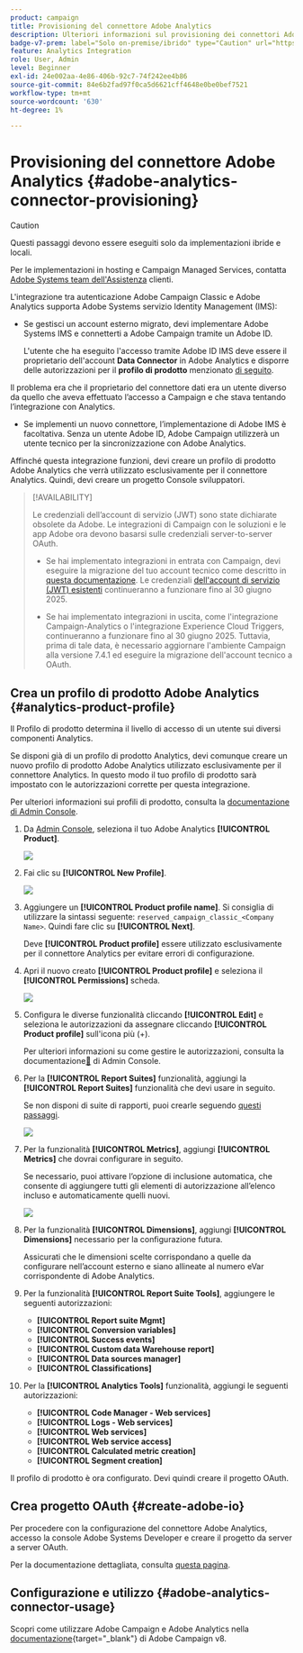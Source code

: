 ```yaml
---
product: campaign
title: Provisioning del connettore Adobe Analytics
description: Ulteriori informazioni sul provisioning dei connettori Adobe Analytics
badge-v7-prem: label="Solo on-premise/ibrido" type="Caution" url="https://experienceleague.adobe.com/docs/campaign-classic/using/installing-campaign-classic/architecture-and-hosting-models/hosting-models-lp/hosting-models.html?lang=it" tooltip="Applicabile solo alle distribuzioni on-premise e ibride v7"
feature: Analytics Integration
role: User, Admin
level: Beginner
exl-id: 24e002aa-4e86-406b-92c7-74f242ee4b86
source-git-commit: 84e6b2fad97f0ca5d6621cff4648e0be0bef7521
workflow-type: tm+mt
source-wordcount: '630'
ht-degree: 1%

---
```


# Provisioning del connettore Adobe Analytics {#adobe-analytics-connector-provisioning}

>[!CAUTION]
>
> Questi passaggi devono essere eseguiti solo da implementazioni ibride e locali.
>
>Per le implementazioni in hosting e Campaign Managed Services, contatta [Adobe Systems team dell&#39;Assistenza](https://helpx.adobe.com/it/enterprise/admin-guide.html/enterprise/using/support-for-experience-cloud.ug.html) clienti.

L&#39;integrazione tra autenticazione Adobe Campaign Classic e Adobe Analytics supporta Adobe Systems servizio Identity Management (IMS):

* Se gestisci un account esterno migrato, devi implementare Adobe Systems IMS e connetterti a Adobe Campaign tramite un Adobe ID.

  L&#39;utente che ha eseguito l&#39;accesso tramite Adobe ID IMS deve essere il proprietario dell&#39;account **Data Connector** in Adobe Analytics e disporre delle autorizzazioni per il **profilo di prodotto** menzionato [di seguito](#analytics-product-profile).

Il problema era che il proprietario del connettore dati era un utente diverso da quello che aveva effettuato l’accesso a Campaign e che stava tentando l’integrazione con Analytics.

* Se implementi un nuovo connettore, l’implementazione di Adobe IMS è facoltativa. Senza un utente Adobe ID, Adobe Campaign utilizzerà un utente tecnico per la sincronizzazione con Adobe Analytics.

Affinché questa integrazione funzioni, devi creare un profilo di prodotto Adobe Analytics che verrà utilizzato esclusivamente per il connettore Analytics. Quindi, devi creare un progetto Console sviluppatori.

>[!AVAILABILITY]
>
> Le credenziali dell’account di servizio (JWT) sono state dichiarate obsolete da Adobe. Le integrazioni di Campaign con le soluzioni e le app Adobe ora devono basarsi sulle credenziali server-to-server OAuth. </br>
>
> * Se hai implementato integrazioni in entrata con Campaign, devi eseguire la migrazione del tuo account tecnico come descritto in [questa documentazione](https://developer.adobe.com/developer-console/docs/guides/authentication/ServerToServerAuthentication/migration/#_blank). Le credenziali [dell&#39;account di servizio (JWT) esistenti](oauth-technical-account.md) continueranno a funzionare fino al 30 giugno 2025.</br>
>
> * Se hai implementato integrazioni in uscita, come l&#39;integrazione Campaign-Analytics o l&#39;integrazione Experience Cloud Triggers, continueranno a funzionare fino al 30 giugno 2025. Tuttavia, prima di tale data, è necessario aggiornare l&#39;ambiente Campaign alla versione 7.4.1 ed eseguire la migrazione dell&#39;account tecnico a OAuth.

## Crea un profilo di prodotto Adobe Analytics {#analytics-product-profile}

Il Profilo di prodotto determina il livello di accesso di un utente sui diversi componenti Analytics.

Se disponi già di un profilo di prodotto Analytics, devi comunque creare un nuovo profilo di prodotto Adobe Analytics utilizzato esclusivamente per il connettore Analytics. In questo modo il tuo profilo di prodotto sarà impostato con le autorizzazioni corrette per questa integrazione.

Per ulteriori informazioni sui profili di prodotto, consulta la [documentazione di Admin Console](https://helpx.adobe.com/mt/enterprise/admin-guide.html).

1. Da [Admin Console](https://adminconsole.adobe.com/), seleziona il tuo Adobe Analytics **[!UICONTROL Product]**.

   ![](assets/do-not-localize/triggers_1.png)

1. Fai clic su **[!UICONTROL New Profile]**.

   ![](assets/do-not-localize/triggers_2.png)

1. Aggiungere un **[!UICONTROL Product profile name]**. Si consiglia di utilizzare la sintassi seguente: `reserved_campaign_classic_<Company Name>`. Quindi fare clic su **[!UICONTROL Next]**.

   Deve **[!UICONTROL Product profile]** essere utilizzato esclusivamente per il connettore Analytics per evitare errori di configurazione.

1. Apri il nuovo creato **[!UICONTROL Product profile]** e seleziona il **[!UICONTROL Permissions]** scheda.

   ![](assets/do-not-localize/triggers_3.png)

1. Configura le diverse funzionalità cliccando **[!UICONTROL Edit]** e seleziona le autorizzazioni da assegnare cliccando **[!UICONTROL Product profile]** sull&#39;icona più (+).

   Per ulteriori informazioni su come gestire le autorizzazioni, consulta la documentazione[&#128279;](https://helpx.adobe.com/mt/enterprise/using/manage-permissions-and-roles.html) di Admin Console.

1. Per la **[!UICONTROL Report Suites]** funzionalità, aggiungi la **[!UICONTROL Report Suites]** funzionalità che devi usare in seguito.

   Se non disponi di suite di rapporti, puoi crearle seguendo [questi passaggi](../../integrations/using/gs-aa.md).

   ![](assets/do-not-localize/triggers_4.png)

1. Per la funzionalità **[!UICONTROL Metrics]**, aggiungi **[!UICONTROL Metrics]** che dovrai configurare in seguito.

   Se necessario, puoi attivare l’opzione di inclusione automatica, che consente di aggiungere tutti gli elementi di autorizzazione all’elenco incluso e automaticamente quelli nuovi.

   ![](assets/do-not-localize/triggers_13.png)

1. Per la funzionalità **[!UICONTROL Dimensions]**, aggiungi **[!UICONTROL Dimensions]** necessario per la configurazione futura.

   Assicurati che le dimensioni scelte corrispondano a quelle da configurare nell’account esterno e siano allineate al numero eVar corrispondente di Adobe Analytics.

1. Per la funzionalità **[!UICONTROL Report Suite Tools]**, aggiungere le seguenti autorizzazioni:

   * **[!UICONTROL Report suite Mgmt]**
   * **[!UICONTROL Conversion variables]**
   * **[!UICONTROL Success events]**
   * **[!UICONTROL Custom data Warehouse report]**
   * **[!UICONTROL Data sources manager]**
   * **[!UICONTROL Classifications]**

1. Per la **[!UICONTROL Analytics Tools]** funzionalità, aggiungi le seguenti autorizzazioni:

   * **[!UICONTROL Code Manager - Web services]**
   * **[!UICONTROL Logs - Web services]**
   * **[!UICONTROL Web services]**
   * **[!UICONTROL Web service access]**
   * **[!UICONTROL Calculated metric creation]**
   * **[!UICONTROL Segment creation]**

Il profilo di prodotto è ora configurato. Devi quindi creare il progetto OAuth.

## Crea progetto OAuth {#create-adobe-io}

Per procedere con la configurazione del connettore Adobe Analytics, accesso la console Adobe Systems Developer e creare il progetto da server a server OAuth.

Per la documentazione dettagliata, consulta [questa pagina](oauth-technical-account.md#oauth-service).

## Configurazione e utilizzo {#adobe-analytics-connector-usage}

Scopri come utilizzare Adobe Campaign e Adobe Analytics nella [documentazione](https://experienceleague.adobe.com/en/docs/campaign/campaign-v8/connect/ac-aa){target="_blank"} di Adobe Campaign v8.